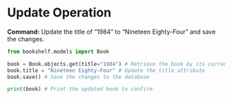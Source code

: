 # Update Operation

**Command:** Update the title of “1984” to “Nineteen Eighty-Four” and save the changes.

```python
from bookshelf.models import Book

book = Book.objects.get(title="1984") # Retrieve the book by its current title
book.title = "Nineteen Eighty-Four" # Update the title attribute
book.save() # Save the changes to the database

print(book) # Print the updated book to confirm
